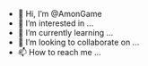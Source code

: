 - 👋 Hi, I’m @AmonGame
- 👀 I’m interested in ...
- 🌱 I’m currently learning ...
- 💞️ I’m looking to collaborate on ...
- 📫 How to reach me ...

<!---
AmonGame/AmonGame is a ✨ special ✨ repository because its `README.md` (this file) appears on your GitHub profile.
You can click the Preview link to take a look at your changes.
--->
